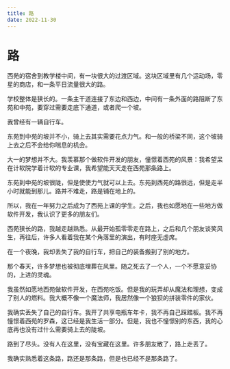 ```yaml
---
title: 路
date: 2022-11-30
---
```


# 路

西苑的宿舍到教学楼中间，有一块很大的过渡区域。这块区域里有几个运动场，零星的商店，和一条平日流量很大的路。

学校整体是狭长的。一条主干道连接了东边和西边，中间有一条外面的路阻断了东苑和中苑，要穿过需要走底下通道，或者爬一个坡。

我曾经有一辆自行车。

东苑到中苑的坡并不小，骑上去其实需要花点力气。和一般的桥梁不同，这个坡骑上去之后不会给你喘息的机会。

大一的梦想并不大。我羡慕那个做软件开发的朋友，憧憬着西苑的风景：我希望呆在计软院学着计软的专业课，我希望能天天走在西苑那条路上。

东苑到中苑的坡很陡，但是使使力气就可以上去。东苑到西苑的路很远，但是走半小时就能到那儿。路并不难走，路是铺在地上的。

所以，我在一年努力之后成为了西苑上课的学生。之后，我也如愿地在一些地方做软件开发，我认识了更多的朋友们。

西苑狭长的路，我越走越熟悉。从最开始孤零零走在路上，之后和几个朋友谈笑风生，再往后，许多人看着我在某个角落里的演出，有时座无虚席。

在一个夜晚，我却丢失了我的自行车，把自己的装备搬到了别的地方。

那个春天，许多梦想也被彻底埋葬在风里。随之死去了一个人，一个不愿意妥协的，上进的灵魂。

我虽然如愿地西苑做软件开发，在西苑吃饭。但是我的玩弄却从魔法和理想，变成了别人的燃料。我大概不像一个魔法师，我居然像一个狼狈的拼装零件的家伙。

我确实丢失了自己的自行车。我开了共享电瓶车年卡，我不再自己踩踏板。我不再憧憬着西苑的罗森，这已经是我生活一部分。但是，我也不憧憬别的东西，我的心底再也没有过什么需要骑上去的陡坡。

路到了尽头。没有人在这里，没有宝藏在这里。许多朋友散了，路上走丢了。

我确实熟悉着这条路，路还是那条路，但是也已经不是那条路了。
